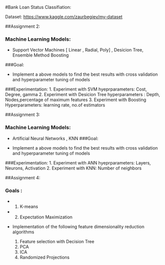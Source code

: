 #Bank Loan Status Classifiation:

Dataset: https://www.kaggle.com/zaurbegiev/my-dataset

##Assignment 2:

### Machine Learning Models:

 - Support Vector Machines [ Linear , Radial, Poly] , Desicion Tree, Ensemble Method Boosting

###Goal:

 - Implement a above models to find the best results with cross validation and hyperparameter tuning of models 

###Experimentation:
	1. Experiment with SVM hyeprparameters: Cost, Degree, gamma 
	2. Experiment with  Desicion Tree hyperparameters : Depth, Nodes,percentage of maximum features
	3. Experiment with Boosting Hyperparameters: learning rate, no.of estimators

##Assignment 3:

### Machine Learning Models:

 - Artificial Neural Networks , KNN
###Goal:

 - Implement a above models to find the best results with cross validation and hyperparameter tuning of models 

###Experimentation:
	1. Experiment with ANN hyeprparameters: Layers, Neurons, Activation
	2. Experiment with  KNN: Number of neighbors

##Assignment 4:

### Goals :

 - 	1. K-means
 -	2. Expectation Maximization


 - 	Implementation of the following feature dimensionality reduction algorithms
	1. Feature selection with Decision Tree
	2. PCA
	3. ICA
	4. Randomized Projections

